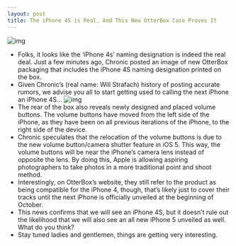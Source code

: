 ```yaml
---
layout: post
title: The iPhone 4S is Real, And This New OtterBox Case Proves It
---
```

![img](http://media.idownloadblog.com/wp-content/uploads/2011/09/iPhone-4S-OtterBox.jpg)
* Folks, it looks like the ‘iPhone 4s’ naming designation is indeed the real deal. Just a few minutes ago, Chronic posted an image of new OtterBox packaging that includes the iPhone 4S naming designation printed on the box.
* Given Chronic’s (real name: Will Strafach) history of posting accurate rumors, we advise you all to start getting used to calling the next iPhone an iPhone 4S…
![img](http://media.idownloadblog.com/wp-content/uploads/2011/09/iPhone-4S-OtterBox-2.jpg)
* The rear of the box also reveals newly designed and placed volume buttons. The volume buttons have moved from the left side of the iPhone, as they have been on all previous iterations of the iPhone, to the right side of the device.
* Chronic speculates that the relocation of the volume buttons is due to the new volume button/camera shutter feature in iOS 5. This way, the volume buttons will be near the iPhone’s camera lens instead of opposite the lens. By doing this, Apple is allowing aspiring photographers to take photos in a more traditional point and shoot method.
* Interestingly, on OtterBox’s website, they still refer to the product as being compatible for the iPhone 4, though, that’s likely just to cover their tracks until the next iPhone is officially unveiled at the beginning of October.
* This news confirms that we will see an iPhone 4S, but it doesn’t rule out the likelihood that we will also see an all new iPhone 5 unveiled as well. What do you think?
* Stay tuned ladies and gentlemen, things are getting very interesting.

